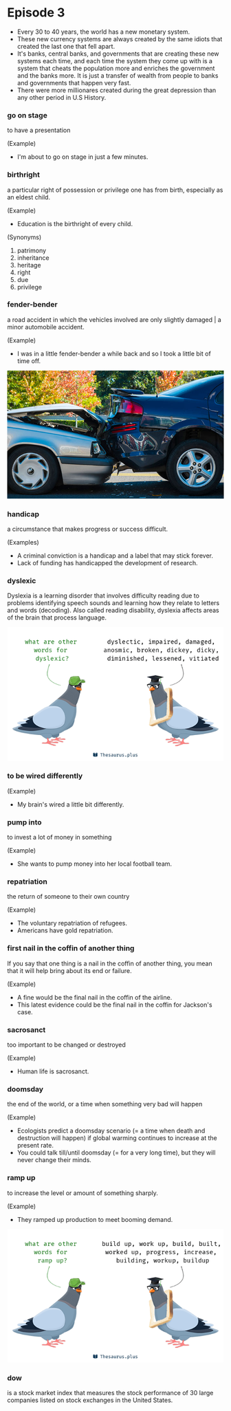 # Episode 3
- Every 30 to 40 years, the world has a new monetary system.
- These new currency systems are always created by the same idiots that created the last one that fell apart.
- It's banks, central banks, and governments that are creating these new systems each time, and each time the system they come up with is a system that cheats the population more and enriches the government and the banks more. It is just a transfer of wealth from people to banks and governments that happen very fast.
- There were more millionares created during the great depression than any other period in U.S History.

### go on stage
to have a presentation

(Example)
- I'm about to go on stage in just a few minutes.

### birthright
a particular right of possession or privilege one has from birth, especially as an eldest child.

(Example)
- Education is the birthright of every child.

(Synonyms)
1. patrimony
2. inheritance
3. heritage
4. right
5. due
6. privilege


### fender-bender
a road accident in which the vehicles involved are only slightly damaged | a minor automobile accident.

(Example)
- I was in a little fender-bender a while back and so I took a little bit of time off.

![fender-bender](../img/fender-bender.jpg)

### handicap
a circumstance that makes progress or success difficult.

(Examples)
- A criminal conviction is a handicap and a label that may stick forever.
- Lack of funding has handicapped the development of research.

### dyslexic
Dyslexia is a learning disorder that involves difficulty reading due to problems identifying speech sounds and learning how they relate to letters and words (decoding). Also called reading disability, dyslexia affects areas of the brain that process language.

![dyslexic](../img/dyslexic.png)

### to be wired differently

(Example)
- My brain's wired a little bit differently.

### pump into
to invest a lot of money in something

(Example)
- She wants to pump money into her local football team.

### repatriation
the return of someone to their own country

(Example)
- The voluntary repatriation of refugees.
- Americans have gold repatriation.

### first nail in the coffin of another thing
If you say that one thing is a nail in the coffin of another thing, you mean that it will help bring about its end or failure.

(Example)
- A fine would be the final nail in the coffin of the airline.
- This latest evidence could be the final nail in the coffin for Jackson's case.

### sacrosanct
too important to be changed or destroyed

(Example)
- Human life is sacrosanct.

### doomsday
the end of the world, or a time when something very bad will happen

(Example)
- Ecologists predict a doomsday scenario (= a time when death and destruction will happen) if global warming continues to increase at the present rate.
- You could talk till/until doomsday (= for a very long time), but they will never change their minds.

### ramp up
to increase the level or amount of something sharply.

(Example)
- They ramped up production to meet booming demand.

![ramp up](../img/ramp_up.png)


### dow
is a stock market index that measures the stock performance of 30 large companies listed on stock exchanges in the United States.